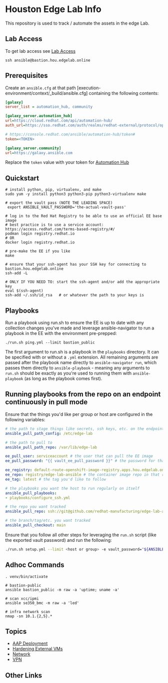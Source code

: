 # Houston Edge Lab Info

This repository is used to track / automate the assets in the edge Lab.

## Lab Access

To get lab access see [Lab Access](docs/ACCESS.md)

```
ssh ansible@bastion.hou.edgelab.online
```

## Prerequisites

Create an `ansible.cfg` at that path [execution-environment/context/_build/ansible.cfg] containing the following contents:

```ini
[galaxy]
server_list = automation_hub, community

[galaxy_server.automation_hub]
url=https://cloud.redhat.com/api/automation-hub/
auth_url=https://sso.redhat.com/auth/realms/redhat-external/protocol/openid-connect/token

# https://console.redhat.com/ansible/automation-hub/token#
token=<TOKEN>

[galaxy_server.community]
url=https://galaxy.ansible.com
```

Replace the `token` value with your token for [Automation Hub](https://console.redhat.com/ansible/automation-hub)


## Quickstart

```
# install python, pip, virtualenv, and make
sudo yum -y install python3 python3-pip python3-virtualenv make

# export the vault pass (NOTE THE LEADING SPACE)
 export ANSIBLE_VAULT_PASSWORD='the-actual-vault-pass'

# log in to the Red Hat Registry to be able to use an official EE base image
# best practice is to use a service account: https://access.redhat.com/terms-based-registry/#/
podman login registry.redhat.io
# OR
docker login registry.redhat.io

# pre-make the EE if you like
make

# ensure that your ssh-agent has your SSH key for connecting to bastion.hou.edgelab.online
ssh-add -L

# ONLY IF YOU NEED TO: start the ssh-agent and/or add the appropriate key
eval $(ssh-agent)
ssh-add ~/.ssh/id_rsa   # or whatever the path to your keys is
```

## Playbooks

Run a playbook using run.sh to ensure the EE is up to date with any collection changes you've made and leverage ansible-navigator to run a playbook in the EE with the environment pre-prepped:

```
./run.sh ping.yml --limit bastion_public
```

The first argument to run.sh is a playbook in the `playbooks` directory. It can be specified with or without a `.yml` extension. All remaining arguments are passed after the playbook name directly to `ansible-navigator run`, which passes them directly to `ansible-playbook` - meaning any arguments to `run.sh` should be exactly as you're used to running them with `ansible-playbook` (as long as the playbook comes first).

## Running playbooks from the repo on an endpoint continuously in pull mode

Ensure that the things you'd like per group or host are configured in the following variables:

```yaml
# the path to stage things like secrets, ssh keys, etc. on the endpoint (root-only readable)
ansible_pull_path_config: /etc/edge-lab

# the path to pull to
ansible_pull_path_repo: /var/lib/edge-lab

ee_pull_user: serviceaccount # the user that can pull the EE image
ee_pull_password: "{{ vault_ee_pull_password }}" # the password for that user

ee_registry: default-route-openshift-image-registry.apps.hou.edgelab.online # the registry where you pushed the built EE collection
ee_repo: registry/edge-lab-ansible # the container image repo in that registry
ee_tag: latest # the tag you'd like to follow

# the playbooks you want the host to run regularly on itself
ansible_pull_playbooks:
- playbooks/configure_ssh.yml

# the repo you want tracked
ansible_pull_repo: ssh://git@github.com/redhat-manufacturing/edge-lab-ansible.git

# the branch/tag/etc. you want tracked
ansible_pull_checkout: main
```

Ensure that you follow all other steps for leveraging the `run.sh` script (like the exported vault password) and run the following:

```sh
./run.sh setup.yml --limit <host or group> -e vault_password="${ANSIBLE_VAULT_PASSWORD}"
```

## Adhoc Commands

```
. venv/bin/activate

# bastion-public
ansible bastion_public -m raw -a 'uptime; uname -a'

# scan xcc/ipmi
ansible se350_bmc -m raw -a 'led'

# infra network scan
nmap -sn 10.1.{2,5}.*
```

## Topics

- [AAP Deployment](docs/AAP_Provisioning.md)
- [Hardening External VMs](docs/HARDENING.md)
- [Network](docs/NETWORK.md)
- [VPN](docs/VPN.md)

## Other Links
